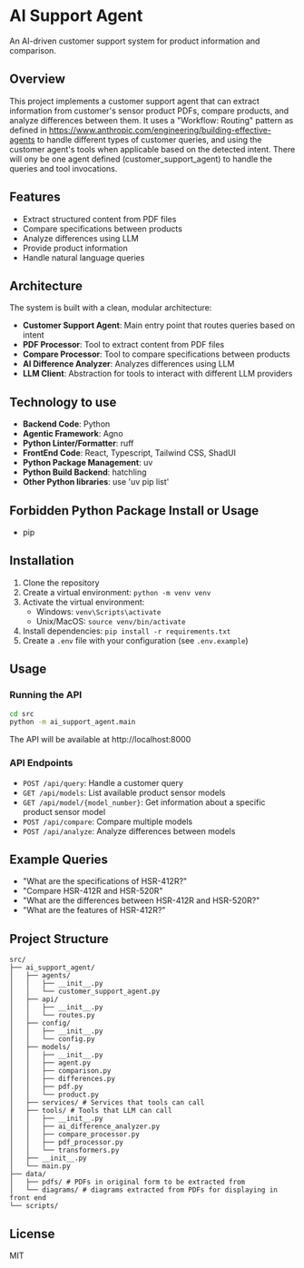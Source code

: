 # AI Support Agent

An AI-driven customer support system for product information and comparison.

## Overview

This project implements a customer support agent that can extract information from customer's sensor product PDFs, compare products, and analyze differences between them. It uses a "Workflow: Routing" pattern as defined in https://www.anthropic.com/engineering/building-effective-agents to handle different types of customer queries, and using the customer agent's tools when applicable based on the detected intent. There will ony be one agent defined (customer_support_agent) to handle the queries and tool invocations.

## Features

- Extract structured content from PDF files
- Compare specifications between products
- Analyze differences using LLM
- Provide product information
- Handle natural language queries

## Architecture

The system is built with a clean, modular architecture:

- **Customer Support Agent**: Main entry point that routes queries based on intent
- **PDF Processor**: Tool to extract content from PDF files
- **Compare Processor**: Tool to compare specifications between products
- **AI Difference Analyzer**: Analyzes differences using LLM
- **LLM Client**: Abstraction for tools to interact with different LLM providers

## Technology to use
- **Backend Code**: Python
- **Agentic Framework**: Agno
- **Python Linter/Formatter**: ruff
- **FrontEnd Code**: React, Typescript, Tailwind CSS, ShadUI
- **Python Package Management**: uv
- **Python Build Backend**: hatchling
- **Other Python libraries**: use 'uv pip list' 

## Forbidden Python Package Install or Usage
- pip

## Installation

1. Clone the repository
2. Create a virtual environment: `python -m venv venv`
3. Activate the virtual environment:
   - Windows: `venv\Scripts\activate`
   - Unix/MacOS: `source venv/bin/activate`
4. Install dependencies: `pip install -r requirements.txt`
5. Create a `.env` file with your configuration (see `.env.example`)

## Usage

### Running the API

```bash
cd src
python -m ai_support_agent.main
```

The API will be available at http://localhost:8000

### API Endpoints

- `POST /api/query`: Handle a customer query
- `GET /api/models`: List available product sensor models
- `GET /api/model/{model_number}`: Get information about a specific product sensor model
- `POST /api/compare`: Compare multiple models
- `POST /api/analyze`: Analyze differences between models

## Example Queries

- "What are the specifications of HSR-412R?"
- "Compare HSR-412R and HSR-520R"
- "What are the differences between HSR-412R and HSR-520R?"
- "What are the features of HSR-412R?"

## Project Structure

```
src/
├── ai_support_agent/
│   ├── agents/
│   │   ├── __init__.py
│   │   └── customer_support_agent.py
│   ├── api/
│   │   ├── __init__.py
│   │   └── routes.py
│   ├── config/
│   │   ├── __init__.py
│   │   └── config.py
│   ├── models/
│   │   ├── __init__.py
│   │   ├── agent.py
│   │   ├── comparison.py
│   │   ├── differences.py
│   │   ├── pdf.py
│   │   └── product.py
│   ├── services/ # Services that tools can call
│   ├── tools/ # Tools that LLM can call
│   │   ├── __init__.py
│   │   ├── ai_difference_analyzer.py
│   │   ├── compare_processor.py
│   │   ├── pdf_processor.py
│   │   └── transformers.py
│   ├── __init__.py
│   └── main.py
├── data/
│   ├── pdfs/ # PDFs in original form to be extracted from
│   └── diagrams/ # diagrams extracted from PDFs for displaying in front end 
└── scripts/
```

## License

MIT 